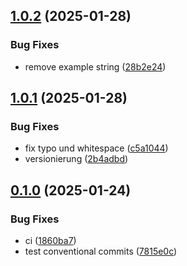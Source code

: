 ## [1.0.2](https://github.com/l4rm4nd/CICD-Example/compare/v1.0.1...v1.0.2) (2025-01-28)


### Bug Fixes

* remove example string ([28b2e24](https://github.com/l4rm4nd/CICD-Example/commit/28b2e243c30abc748516cb226b21d410b9cdcbc5))

## [1.0.1](https://github.com/l4rm4nd/CICD-Example/compare/v0.1.0...v1.0.1) (2025-01-28)


### Bug Fixes

* fix typo und whitespace ([c5a1044](https://github.com/l4rm4nd/CICD-Example/commit/c5a10448911a4fc637d3e4a4d432cdcea3a70fde))
* versionierung ([2b4adbd](https://github.com/l4rm4nd/CICD-Example/commit/2b4adbd4a71b59278572c4e51c9e0e367a297c4f))

## [0.1.0](https://github.com/l4rm4nd/CICD-Example/compare/7815e0cfcc3ef4fed46c8a93b87e82fcb2fb03a9...v0.1.0) (2025-01-24)


### Bug Fixes

* ci ([1860ba7](https://github.com/l4rm4nd/CICD-Example/commit/1860ba7750ddc8c3bfaccaaa77fea64abf27cb71))
* test conventional commits ([7815e0c](https://github.com/l4rm4nd/CICD-Example/commit/7815e0cfcc3ef4fed46c8a93b87e82fcb2fb03a9))

